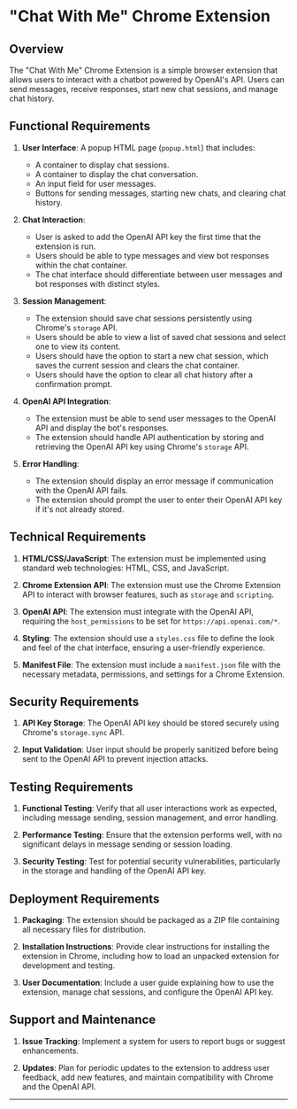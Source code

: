 # "Chat With Me" Chrome Extension

## Overview
The "Chat With Me" Chrome Extension is a simple browser extension that allows users to interact with a chatbot powered by OpenAI's API. Users can send messages, receive responses, start new chat sessions, and manage chat history.

## Functional Requirements

1. **User Interface**: A popup HTML page (`popup.html`) that includes:
   - A container to display chat sessions.
   - A container to display the chat conversation.
   - An input field for user messages.
   - Buttons for sending messages, starting new chats, and clearing chat history.

2. **Chat Interaction**:
   - User is asked to add the OpenAI API key the first time that the extension is run.
   - Users should be able to type messages and view bot responses within the chat container.
   - The chat interface should differentiate between user messages and bot responses with distinct styles.

3. **Session Management**:
   - The extension should save chat sessions persistently using Chrome's `storage` API.
   - Users should be able to view a list of saved chat sessions and select one to view its content.
   - Users should have the option to start a new chat session, which saves the current session and clears the chat container.
   - Users should have the option to clear all chat history after a confirmation prompt.

4. **OpenAI API Integration**:
   - The extension must be able to send user messages to the OpenAI API and display the bot's responses.
   - The extension should handle API authentication by storing and retrieving the OpenAI API key using Chrome's `storage` API.

5. **Error Handling**:
   - The extension should display an error message if communication with the OpenAI API fails.
   - The extension should prompt the user to enter their OpenAI API key if it's not already stored.

## Technical Requirements

1. **HTML/CSS/JavaScript**: The extension must be implemented using standard web technologies: HTML, CSS, and JavaScript.

2. **Chrome Extension API**: The extension must use the Chrome Extension API to interact with browser features, such as `storage` and `scripting`.

3. **OpenAI API**: The extension must integrate with the OpenAI API, requiring the `host_permissions` to be set for `https://api.openai.com/*`.

4. **Styling**: The extension should use a `styles.css` file to define the look and feel of the chat interface, ensuring a user-friendly experience.

5. **Manifest File**: The extension must include a `manifest.json` file with the necessary metadata, permissions, and settings for a Chrome Extension.

## Security Requirements

1. **API Key Storage**: The OpenAI API key should be stored securely using Chrome's `storage.sync` API.

2. **Input Validation**: User input should be properly sanitized before being sent to the OpenAI API to prevent injection attacks.

## Testing Requirements

1. **Functional Testing**: Verify that all user interactions work as expected, including message sending, session management, and error handling.

2. **Performance Testing**: Ensure that the extension performs well, with no significant delays in message sending or session loading.

3. **Security Testing**: Test for potential security vulnerabilities, particularly in the storage and handling of the OpenAI API key.

## Deployment Requirements

1. **Packaging**: The extension should be packaged as a ZIP file containing all necessary files for distribution.

2. **Installation Instructions**: Provide clear instructions for installing the extension in Chrome, including how to load an unpacked extension for development and testing.

3. **User Documentation**: Include a user guide explaining how to use the extension, manage chat sessions, and configure the OpenAI API key.

## Support and Maintenance

1. **Issue Tracking**: Implement a system for users to report bugs or suggest enhancements.

2. **Updates**: Plan for periodic updates to the extension to address user feedback, add new features, and maintain compatibility with Chrome and the OpenAI API.

--- 